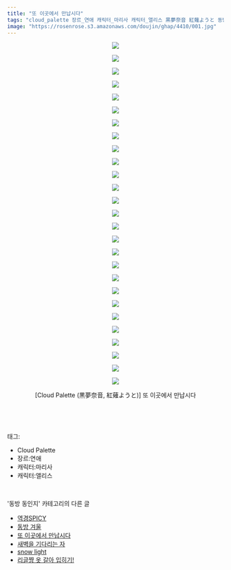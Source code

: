 ```yaml
---
title: "또 이곳에서 만납시다"
tags: "cloud_palette 장르_연애 캐릭터_마리사 캐릭터_앨리스 黒夢奈音 紅薙ようと 동방_동인지"
image: "https://rosenrose.s3.amazonaws.com/doujin/ghap/4410/001.jpg"
---
```

<div class="article">
<p style="text-align: center; clear: none; float: none;"><img src="{{ site.imgserver1 }}/ghap/4410/001.jpg"/></p>
<p style="text-align: center; clear: none; float: none;"><img src="{{ site.imgserver1 }}/ghap/4410/002.jpg"/></p>
<p style="text-align: center; clear: none; float: none;"><img src="{{ site.imgserver1 }}/ghap/4410/003.jpg"/></p>
<p style="text-align: center; clear: none; float: none;"><img src="{{ site.imgserver1 }}/ghap/4410/004.jpg"/></p>
<p style="text-align: center; clear: none; float: none;"><img src="{{ site.imgserver1 }}/ghap/4410/005.jpg"/></p>
<p style="text-align: center; clear: none; float: none;"><img src="{{ site.imgserver1 }}/ghap/4410/006.jpg"/></p>
<p style="text-align: center; clear: none; float: none;"><img src="{{ site.imgserver1 }}/ghap/4410/007.jpg"/></p>
<p style="text-align: center; clear: none; float: none;"><img src="{{ site.imgserver1 }}/ghap/4410/008.jpg"/></p>
<p style="text-align: center; clear: none; float: none;"><img src="{{ site.imgserver1 }}/ghap/4410/009.jpg"/></p>
<p style="text-align: center; clear: none; float: none;"><img src="{{ site.imgserver1 }}/ghap/4410/010.jpg"/></p>
<p style="text-align: center; clear: none; float: none;"><img src="{{ site.imgserver1 }}/ghap/4410/011.jpg"/></p>
<p style="text-align: center; clear: none; float: none;"><img src="{{ site.imgserver1 }}/ghap/4410/012.jpg"/></p>
<p style="text-align: center; clear: none; float: none;"><img src="{{ site.imgserver1 }}/ghap/4410/013.jpg"/></p>
<p style="text-align: center; clear: none; float: none;"><img src="{{ site.imgserver1 }}/ghap/4410/014.jpg"/></p>
<p style="text-align: center; clear: none; float: none;"><img src="{{ site.imgserver1 }}/ghap/4410/015.jpg"/></p>
<p style="text-align: center; clear: none; float: none;"><img src="{{ site.imgserver1 }}/ghap/4410/016.jpg"/></p>
<p style="text-align: center; clear: none; float: none;"><img src="{{ site.imgserver1 }}/ghap/4410/017.jpg"/></p>
<p style="text-align: center; clear: none; float: none;"><img src="{{ site.imgserver1 }}/ghap/4410/018.jpg"/></p>
<p style="text-align: center; clear: none; float: none;"><img src="{{ site.imgserver1 }}/ghap/4410/019.jpg"/></p>
<p style="text-align: center; clear: none; float: none;"><img src="{{ site.imgserver1 }}/ghap/4410/020.jpg"/></p>
<p style="text-align: center; clear: none; float: none;"><img src="{{ site.imgserver1 }}/ghap/4410/021.jpg"/></p>
<p style="text-align: center; clear: none; float: none;"><img src="{{ site.imgserver1 }}/ghap/4410/022.jpg"/></p>
<p style="text-align: center; clear: none; float: none;"><img src="{{ site.imgserver1 }}/ghap/4410/023.jpg"/></p>
<p style="text-align: center; clear: none; float: none;"><img src="{{ site.imgserver1 }}/ghap/4410/024.jpg"/></p>
<p style="text-align: center; clear: none; float: none;"><img src="{{ site.imgserver1 }}/ghap/4410/025.jpg"/></p>
<p style="text-align: center; clear: none; float: none;"><img src="{{ site.imgserver1 }}/ghap/4410/026.jpg"/></p>
<p style="text-align: center; clear: none; float: none;"><img src="{{ site.imgserver1 }}/ghap/4410/027.jpg"/></p>
<p style="text-align: center; clear: none; float: none;">[Cloud Palette (黒夢奈音, 紅薙ようと)] 또 이곳에서 만납시다</p>
<p><br/></p>
</div><br/>
<div class="tagTrail">
<p>태그: </p>
<ul>
<li>Cloud Palette</li>
<li>장르:연애</li>
<li>캐릭터:마리사</li>
<li>캐릭터:앨리스</li>
</ul>
</div><br/>
<div class="another">
<p>'동방 동인지' 카테고리의 다른 글</p>
<ul>
<li><a href="/ghap_4412">역경SPICY</a></li>
<li><a href="/ghap_4411">동방 겨울</a></li>
<li><a href="/ghap_4410">또 이곳에서 만납시다</a></li>
<li><a href="/ghap_4409">새벽을 기다리는 자</a></li>
<li><a href="/ghap_4408">snow light</a></li>
<li><a href="/ghap_4405">리글쨩 옷 갈아 입히기!</a></li>
</ul>
</div><br/>
<div class="cb_module cb_fluid">
<div class="cb_wrt cb_profile">
</div><!-- commentList close -->
</div><br/>
